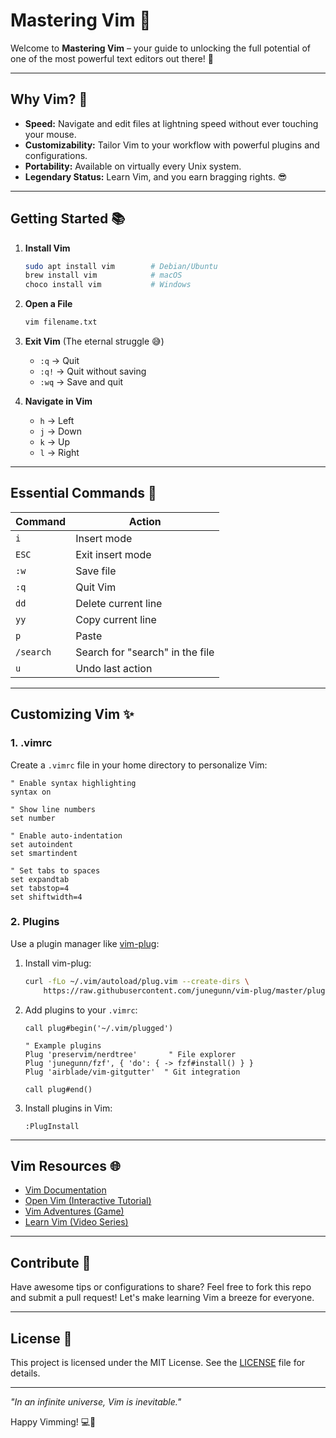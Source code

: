 # Mastering Vim 🎯

Welcome to **Mastering Vim** – your guide to unlocking the full potential of one of the most powerful text editors out there! 🚀

---

## Why Vim? 🤔

- **Speed:** Navigate and edit files at lightning speed without ever touching your mouse.
- **Customizability:** Tailor Vim to your workflow with powerful plugins and configurations.
- **Portability:** Available on virtually every Unix system.
- **Legendary Status:** Learn Vim, and you earn bragging rights. 😎

---

## Getting Started 📚

1. **Install Vim**
   ```bash
   sudo apt install vim        # Debian/Ubuntu
   brew install vim            # macOS
   choco install vim           # Windows
   ```

2. **Open a File**
   ```bash
   vim filename.txt
   ```

3. **Exit Vim** (The eternal struggle 😅)
   - `:q` → Quit
   - `:q!` → Quit without saving
   - `:wq` → Save and quit

4. **Navigate in Vim**
   - `h` → Left
   - `j` → Down
   - `k` → Up
   - `l` → Right

---

## Essential Commands 🔑

| Command           | Action                           |
|-------------------|----------------------------------|
| `i`               | Insert mode                     |
| `ESC`             | Exit insert mode                |
| `:w`              | Save file                       |
| `:q`              | Quit Vim                        |
| `dd`              | Delete current line             |
| `yy`              | Copy current line               |
| `p`               | Paste                           |
| `/search`         | Search for "search" in the file |
| `u`               | Undo last action                |

---

## Customizing Vim ✨

### 1. **.vimrc**

Create a `.vimrc` file in your home directory to personalize Vim:
```vim
" Enable syntax highlighting
syntax on

" Show line numbers
set number

" Enable auto-indentation
set autoindent
set smartindent

" Set tabs to spaces
set expandtab
set tabstop=4
set shiftwidth=4
```

### 2. **Plugins**

Use a plugin manager like [vim-plug](https://github.com/junegunn/vim-plug):

1. Install vim-plug:
   ```bash
   curl -fLo ~/.vim/autoload/plug.vim --create-dirs \
       https://raw.githubusercontent.com/junegunn/vim-plug/master/plug.vim
   ```

2. Add plugins to your `.vimrc`:
   ```vim
   call plug#begin('~/.vim/plugged')

   " Example plugins
   Plug 'preservim/nerdtree'       " File explorer
   Plug 'junegunn/fzf', { 'do': { -> fzf#install() } }
   Plug 'airblade/vim-gitgutter'  " Git integration

   call plug#end()
   ```

3. Install plugins in Vim:
   ```vim
   :PlugInstall
   ```

---

## Vim Resources 🌐

- [Vim Documentation](https://www.vim.org/docs.php)
- [Open Vim (Interactive Tutorial)](https://www.openvim.com/)
- [Vim Adventures (Game)](https://vim-adventures.com/)
- [Learn Vim (Video Series)](https://www.youtube.com/playlist?list=PL-p5XmQHB_JRSKvCswrx8qHAEPzfj5Ase)

---

## Contribute 🤝

Have awesome tips or configurations to share? Feel free to fork this repo and submit a pull request! Let's make learning Vim a breeze for everyone.

---

## License 📜

This project is licensed under the MIT License. See the [LICENSE](LICENSE) file for details.

---

_"In an infinite universe, Vim is inevitable."_

Happy Vimming! 💻🎉
